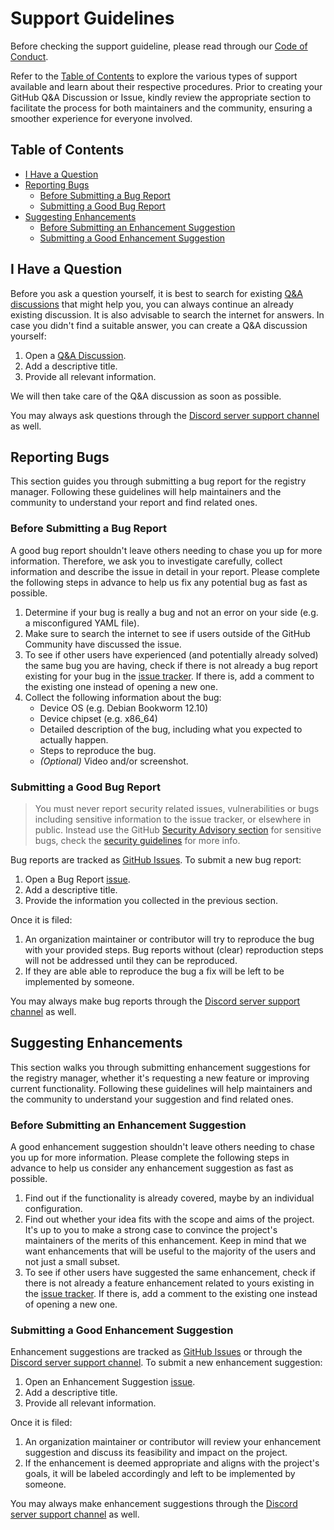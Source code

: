 # Support Guidelines <!-- omit in toc -->

Before checking the support guideline, please read through our [Code of Conduct][code-of-conduct].

Refer to the [Table of Contents](#table-of-contents) to explore the various types of support available and learn about their respective procedures. Prior to creating your GitHub Q&A Discussion or Issue, kindly review the appropriate section to facilitate the process for both maintainers and the community, ensuring a smoother experience for everyone involved.

## Table of Contents <!-- omit in toc -->

- [I Have a Question](#i-have-a-question)
- [Reporting Bugs](#reporting-bugs)
    - [Before Submitting a Bug Report](#before-submitting-a-bug-report)
    - [Submitting a Good Bug Report](#submitting-a-good-bug-report)
- [Suggesting Enhancements](#suggesting-enhancements)
    - [Before Submitting an Enhancement Suggestion](#before-submitting-an-enhancement-suggestion)
    - [Submitting a Good Enhancement Suggestion](#submitting-a-good-enhancement-suggestion)

## I Have a Question

Before you ask a question yourself, it is best to search for existing [Q&A discussions][q-a-discussions] that might help you, you can always continue an already existing discussion. It is also advisable to search the internet for answers. In case you didn't find a suitable answer, you can create a Q&A discussion yourself:

1. Open a [Q&A Discussion][new-q-a-discussion].
2. Add a descriptive title.
3. Provide all relevant information.

We will then take care of the Q&A discussion as soon as possible.

You may always ask questions through the [Discord server support channel][discord-server-support-channel] as well.

## Reporting Bugs

This section guides you through submitting a bug report for the registry manager. Following these guidelines will help maintainers and the community to understand your report and find related ones.

### Before Submitting a Bug Report

A good bug report shouldn't leave others needing to chase you up for more information. Therefore, we ask you to investigate carefully, collect information and describe the issue in detail in your report. Please complete the following steps in advance to help us fix any potential bug as fast as possible.

1. Determine if your bug is really a bug and not an error on your side (e.g. a misconfigured YAML file).
2. Make sure to search the internet to see if users outside of the GitHub Community have discussed the issue.
3. To see if other users have experienced (and potentially already solved) the same bug you are having, check if there is not already a bug report existing for your bug in the [issue tracker](https://github.com/inkdex/registry-manager/issues?q=is%3Aissue+is%3Aopen+label%3Abug). If there is, add a comment to the existing one instead of opening a new one.
4. Collect the following information about the bug:
    - Device OS (e.g. Debian Bookworm 12.10)
    - Device chipset (e.g. x86_64)
    - Detailed description of the bug, including what you expected to actually happen.
    - Steps to reproduce the bug.
    - _(Optional)_ Video and/or screenshot.

### Submitting a Good Bug Report

> You must never report security related issues, vulnerabilities or bugs including sensitive information to the issue tracker, or elsewhere in public. Instead use the GitHub [Security Advisory section][security-advisory-section] for sensitive bugs, check the [security guidelines][security-guidelines] for more info.

Bug reports are tracked as [GitHub Issues][issue-tracker-bugs]. To submit a new bug report:

1. Open a Bug Report [issue][new-bug-issue].
2. Add a descriptive title.
3. Provide the information you collected in the previous section.

Once it is filed:

1. An organization maintainer or contributor will try to reproduce the bug with your provided steps. Bug reports without (clear) reproduction steps will not be addressed until they can be reproduced.
2. If they are able able to reproduce the bug a fix will be left to be implemented by someone.

You may always make bug reports through the [Discord server support channel][discord-server-support-channel] as well.

## Suggesting Enhancements

This section walks you through submitting enhancement suggestions for the registry manager, whether it's requesting a new feature or improving current functionality. Following these guidelines will help maintainers and the community to understand your suggestion and find related ones.

### Before Submitting an Enhancement Suggestion

A good enhancement suggestion shouldn't leave others needing to chase you up for more information. Please complete the following steps in advance to help us consider any enhancement suggestion as fast as possible.

1. Find out if the functionality is already covered, maybe by an individual configuration.
2. Find out whether your idea fits with the scope and aims of the project. It's up to you to make a strong case to convince the project's maintainers of the merits of this enhancement. Keep in mind that we want enhancements that will be useful to the majority of the users and not just a small subset.
3. To see if other users have suggested the same enhancement, check if there is not already a feature enhancement related to yours existing in the [issue tracker][issue-tracker-enhancements]. If there is, add a comment to the existing one instead of opening a new one.

### Submitting a Good Enhancement Suggestion

Enhancement suggestions are tracked as [GitHub Issues][issue-tracker-enhancements] or through the [Discord server support channel][discord-server-support-channel]. To submit a new enhancement suggestion:

1. Open an Enhancement Suggestion [issue][new-enhancement-issue].
2. Add a descriptive title.
3. Provide all relevant information.

Once it is filed:

1. An organization maintainer or contributor will review your enhancement suggestion and discuss its feasibility and impact on the project.
2. If the enhancement is deemed appropriate and aligns with the project's goals, it will be labeled accordingly and left to be implemented by someone.

You may always make enhancement suggestions through the [Discord server support channel][discord-server-support-channel] as well.

[code-of-conduct]: https://github.com/inkdex/registry-manager?tab=coc-ov-file#readme
[q-a-discussions]: https://github.com/inkdex/registry-manager/discussions/categories/q-a
[new-q-a-discussion]: https://github.com/inkdex/registry-manager/discussions/new?category=q-a
[discord-server-support-channel]: https://discord.com/channels/965890377896845352/1348101489863688266
[issue-tracker-bugs]: https://github.com/inkdex/registry-manager/issues?q=is%3Aissue+is%3Aopen+label%3Abug
[security-advisory-section]: https://github.com/inkdex/registry-manager/security/advisories
[security-guidelines]: https://github.com/inkdex/registry-manager?tab=security-ov-file
[new-bug-issue]: https://github.com/inkdex/registry-manager/issues/new?template=bug.yaml
[issue-tracker-enhancements]: https://github.com/inkdex/registry-manager/issues?q=label%3Aenhancement
[new-enhancement-issue]: https://github.com/inkdex/registry-manager/issues/new?template=enhancement.yaml
